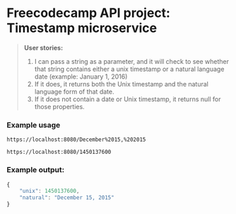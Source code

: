 # Freecodecamp API project: Timestamp microservice

> __User stories:__
> 1. I can pass a string as a parameter, and it will check to see whether that string contains either a unix timestamp or a natural language date (example: January 1, 2016)
> 2. If it does, it returns both the Unix timestamp and the natural language form of that date.
> 3. If it does not contain a date or Unix timestamp, it returns null for those properties.

### Example usage

`https://localhost:8080/December%2015,%202015`

`https://localhost:8080/1450137600`

### Example output:

```js
{
    "unix": 1450137600,
    "natural": "December 15, 2015"
}
```